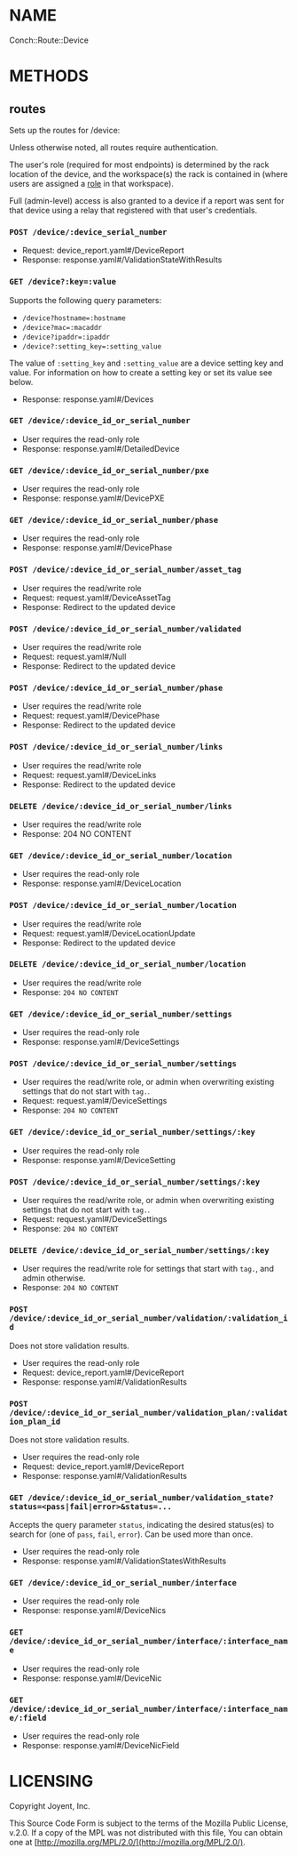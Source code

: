 # NAME

Conch::Route::Device

# METHODS

## routes

Sets up the routes for /device:

Unless otherwise noted, all routes require authentication.

The user's role (required for most endpoints) is determined by the rack location of the device,
and the workspace(s) the rack is contained in (where users are assigned a
[role](../modules/Conch::DB::Result::UserWorkspaceRole#role) in that workspace).

Full (admin-level) access is also granted to a device if a report was sent for that device
using a relay that registered with that user's credentials.

### `POST /device/:device_serial_number`

- Request: device\_report.yaml#/DeviceReport
- Response: response.yaml#/ValidationStateWithResults

### `GET /device?:key=:value`

Supports the following query parameters:

- `/device?hostname=:hostname`
- `/device?mac=:macaddr`
- `/device?ipaddr=:ipaddr`
- `/device?:setting_key=:setting_value`

The value of `:setting_key` and `:setting_value` are a device setting key and
value. For information on how to create a setting key or set its value see
below.

- Response: response.yaml#/Devices

### `GET /device/:device_id_or_serial_number`

- User requires the read-only role
- Response: response.yaml#/DetailedDevice

### `GET /device/:device_id_or_serial_number/pxe`

- User requires the read-only role
- Response: response.yaml#/DevicePXE

### `GET /device/:device_id_or_serial_number/phase`

- User requires the read-only role
- Response: response.yaml#/DevicePhase

### `POST /device/:device_id_or_serial_number/asset_tag`

- User requires the read/write role
- Request: request.yaml#/DeviceAssetTag
- Response: Redirect to the updated device

### `POST /device/:device_id_or_serial_number/validated`

- User requires the read/write role
- Request: request.yaml#/Null
- Response: Redirect to the updated device

### `POST /device/:device_id_or_serial_number/phase`

- User requires the read/write role
- Request: request.yaml#/DevicePhase
- Response: Redirect to the updated device

### `POST /device/:device_id_or_serial_number/links`

- User requires the read/write role
- Request: request.yaml#/DeviceLinks
- Response: Redirect to the updated device

### `DELETE /device/:device_id_or_serial_number/links`

- User requires the read/write role
- Response: 204 NO CONTENT

### `GET /device/:device_id_or_serial_number/location`

- User requires the read-only role
- Response: response.yaml#/DeviceLocation

### `POST /device/:device_id_or_serial_number/location`

- User requires the read/write role
- Request: request.yaml#/DeviceLocationUpdate
- Response: Redirect to the updated device

### `DELETE /device/:device_id_or_serial_number/location`

- User requires the read/write role
- Response: `204 NO CONTENT`

### `GET /device/:device_id_or_serial_number/settings`

- User requires the read-only role
- Response: response.yaml#/DeviceSettings

### `POST /device/:device_id_or_serial_number/settings`

- User requires the read/write role, or admin when overwriting existing
settings that do not start with `tag.`.
- Request: request.yaml#/DeviceSettings
- Response: `204 NO CONTENT`

### `GET /device/:device_id_or_serial_number/settings/:key`

- User requires the read-only role
- Response: response.yaml#/DeviceSetting

### `POST /device/:device_id_or_serial_number/settings/:key`

- User requires the read/write role, or admin when overwriting existing
settings that do not start with `tag.`.
- Request: request.yaml#/DeviceSettings
- Response: `204 NO CONTENT`

### `DELETE /device/:device_id_or_serial_number/settings/:key`

- User requires the read/write role for settings that start with `tag.`, and admin
otherwise.
- Response: `204 NO CONTENT`

### `POST /device/:device_id_or_serial_number/validation/:validation_id`

Does not store validation results.

- User requires the read-only role
- Request: device\_report.yaml#/DeviceReport
- Response: response.yaml#/ValidationResults

### `POST /device/:device_id_or_serial_number/validation_plan/:validation_plan_id`

Does not store validation results.

- User requires the read-only role
- Request: device\_report.yaml#/DeviceReport
- Response: response.yaml#/ValidationResults

### `GET /device/:device_id_or_serial_number/validation_state?status=<pass|fail|error>&status=...`

Accepts the query parameter `status`, indicating the desired status(es)
to search for (one of `pass`, `fail`, `error`). Can be used more than once.

- User requires the read-only role
- Response: response.yaml#/ValidationStatesWithResults

### `GET /device/:device_id_or_serial_number/interface`

- User requires the read-only role
- Response: response.yaml#/DeviceNics

### `GET /device/:device_id_or_serial_number/interface/:interface_name`

- User requires the read-only role
- Response: response.yaml#/DeviceNic

### `GET /device/:device_id_or_serial_number/interface/:interface_name/:field`

- User requires the read-only role
- Response: response.yaml#/DeviceNicField

# LICENSING

Copyright Joyent, Inc.

This Source Code Form is subject to the terms of the Mozilla Public License,
v.2.0. If a copy of the MPL was not distributed with this file, You can obtain
one at [http://mozilla.org/MPL/2.0/](http://mozilla.org/MPL/2.0/).
